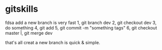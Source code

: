 # gitskills
fdsa
add a new branch is very fast
1, git branch dev
2, git checkout dev
3, do something
4, git add <file>
5, git commit -m "something  tags"
6, git checkout master
Î, git merge dev

that's all
creat a new branch is quick & simple.
